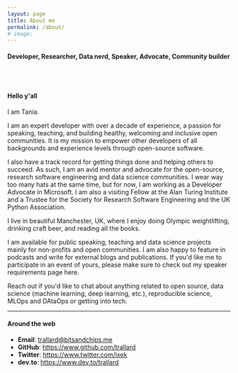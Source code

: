 ```yaml
---
layout: page
title: About me
permalink: /about/
# image: 
---
```

<h4 class="font-weight-light">Developer, Researcher, Data nerd,  Speaker, Advocate, Community builder</h4>

<br>
<br>

<h4>Hello y'all </h4>

I am Tania.

I am an expert developer with over a decade of experience, a passion for speaking, teaching, and building healthy, welcoming and inclusive open communities. It is my mission to empower other developers of all backgrounds and experience levels through open-source software.

I also have a track record for getting things done and helping others to succeed. As such, I am an avid mentor and advocate for the open-source, research software engineering and data science communities. 
I wear way too many hats at the same time, but for now, I am working as a Developer Advocate in Microsoft.
I am also a visiting Fellow at the Alan Turing Institute and a Trustee for the Society for Research Software Engineering and the UK Python Association. 

I live in beautiful Manchester, UK, where I enjoy doing Olympic weightlifting, drinking craft beer, and reading all the books.

I am available for public speaking, teaching and data science projects mainly for non-profits and open communities.
I am also happy to feature in podcasts and write for external blogs and publications. If you'd like me to participate in an event of yours, please make sure to check out my speaker requirements page here. 

Reach out if you'd like to chat about anything related to open source, data science (machine learning, deep learning, etc.),
reproducible science, MLOps and DAtaOps or getting into tech.

---

<h4>Around the web </h4>

- **Email**: <trallard@bitsandchips.me>
- **GitHub**: <https://www.github.com/trallard>
- **Twitter**: <https://www.twitter.com/ixek>
- **dev.to**: <https://www.dev.to/trallard>